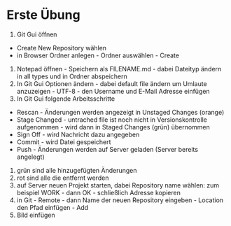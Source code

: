 # Erste Übung

1. Git Gui öffnen 
  * Create New Repository wählen
  * in Browser Ordner anlegen - Ordner auswählen - Create
1. Notepad öffnen - Speichern als FILENAME.md - dabei Dateityp ändern in all types und in Ordner abspeichern
1. In Git Gui Optionen ändern - dabei default file ändern um Umlaute anzuzeigen - UTF-8 - den Username und E-Mail Adresse einfügen
1. In Git Gui folgende Arbeitsschritte
  * Rescan - Änderungen werden angezeigt in Unstaged Changes (orange)
  * Stage Changed - untrached file ist noch nicht in Versionskontrolle aufgenommen - wird dann in Staged Changes (grün) übernommen
  * Sign Off - wird Nachricht dazu angegeben
  * Commit - wird Datei gespeichert
  * Push - Änderungen werden auf Server geladen (Server bereits angelegt)
1. grün sind alle hinzugefügten Änderungen
1. rot sind alle die entfernt werden
1. auf Server neuen Projekt starten, dabei Repository name wählen: zum beispiel WORK - dann OK - schließlich Adresse kopieren
1. in Git - Remote - dann Name der neuen Repository eingeben - Location den Pfad einfügen - Add
1. Bild einfügen




